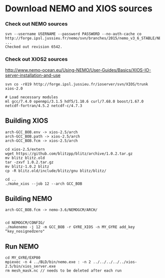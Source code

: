 # Download NEMO and XIOS sources


### Check out NEMO sources


```
svn --username USERNAME --password PASSWORD --no-auth-cache co http://forge.ipsl.jussieu.fr/nemo/svn/branches/2015/nemo_v3_6_STABLE/NEMOGCM
...
Checked out revision 6542.
```


### Check out XIOS2 sources

http://www.nemo-ocean.eu/Using-NEMO/User-Guides/Basics/XIOS-IO-server-installation-and-use

```
svn co -r819 http://forge.ipsl.jussieu.fr/ioserver/svn/XIOS/trunk xios-2.0
```



```
# Load necessary modules
ml gcc/7.4.0 openmpi/3.1.5 hdf5/1.10.6 curl/7.68.0 boost/1.67.0 netcdf-fortran/4.5.2 netcdf-c/4.7.3
```

## Building XIOS
```
arch-GCC_BOB.env -> xios-2.5/arch
arch-GCC_BOB.path -> xios-2.5/arch
arch-GCC_BOB.fcm -> xios-2.5/arch

cd xios-2.5/extern
wget https://github.com/blitzpp/blitz/archive/1.0.2.tar.gz
mv blitz blitz.old
tar -zxvf 1.0.2.tar.gz
mv blitz-1.0.2 blitz
cp -R blitz.old/include/blitz/gnu blitz/blitz/

cd ..
./make_xios --job 12 --arch GCC_BOB
```


## Building NEMO 

```
arch-GCC_BOB.fcm -> nemo-3.6/NEMOGCM/ARCH/


cd NEMOGCM/CONFIG/
./makenemo -j 12 -m GCC_BOB -r GYRE_XIOS -n MY_GYRE add_key “key_nosignedzero"
```

## Run NEMO
```
cd MY_GYRE/EXP00
mpiexec -n 4 ../BLD/bin/nemo.exe : -n 2 ../../../../../xios-2.5/bin/xios_server.exe
rm mesh_mask.nc // needs to be deleted after each run
```
